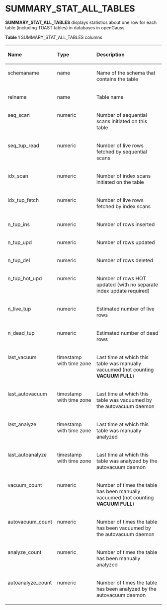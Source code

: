 # SUMMARY\_STAT\_ALL\_TABLES<a name="EN-US_TOPIC_0245374693"></a>

**SUMMARY\_STAT\_ALL\_TABLES**  displays statistics about one row for each table \(including TOAST tables\) in databases in openGauss. 

**Table  1**  SUMMARY\_STAT\_ALL\_TABLES columns

<a name="en-us_topic_0237122589_table94001310104614"></a>
<table><thead align="left"><tr id="en-us_topic_0237122589_row1761211108466"><th class="cellrowborder" valign="top" width="23.05%" id="mcps1.2.4.1.1"><p id="en-us_topic_0237122589_p26121310184610"><a name="en-us_topic_0237122589_p26121310184610"></a><a name="en-us_topic_0237122589_p26121310184610"></a><strong id="b191701774135"><a name="b191701774135"></a><a name="b191701774135"></a>Name</strong></p>
</th>
<th class="cellrowborder" valign="top" width="27.04%" id="mcps1.2.4.1.2"><p id="en-us_topic_0237122589_p13612151019460"><a name="en-us_topic_0237122589_p13612151019460"></a><a name="en-us_topic_0237122589_p13612151019460"></a><strong id="b2867137111319"><a name="b2867137111319"></a><a name="b2867137111319"></a>Type</strong></p>
</th>
<th class="cellrowborder" valign="top" width="49.91%" id="mcps1.2.4.1.3"><p id="en-us_topic_0237122589_p26120107465"><a name="en-us_topic_0237122589_p26120107465"></a><a name="en-us_topic_0237122589_p26120107465"></a><strong id="b887811816133"><a name="b887811816133"></a><a name="b887811816133"></a>Description</strong></p>
</th>
</tr>
</thead>
<tbody><tr id="en-us_topic_0237122589_row961311084618"><td class="cellrowborder" valign="top" width="23.05%" headers="mcps1.2.4.1.1 "><p id="en-us_topic_0237122589_p13613111018467"><a name="en-us_topic_0237122589_p13613111018467"></a><a name="en-us_topic_0237122589_p13613111018467"></a>schemaname</p>
</td>
<td class="cellrowborder" valign="top" width="27.04%" headers="mcps1.2.4.1.2 "><p id="en-us_topic_0237122589_p1761312109467"><a name="en-us_topic_0237122589_p1761312109467"></a><a name="en-us_topic_0237122589_p1761312109467"></a>name</p>
</td>
<td class="cellrowborder" valign="top" width="49.91%" headers="mcps1.2.4.1.3 "><p id="en-us_topic_0237122589_p3613171044616"><a name="en-us_topic_0237122589_p3613171044616"></a><a name="en-us_topic_0237122589_p3613171044616"></a>Name of the schema that contains the table</p>
</td>
</tr>
<tr id="en-us_topic_0237122589_row18613710114613"><td class="cellrowborder" valign="top" width="23.05%" headers="mcps1.2.4.1.1 "><p id="en-us_topic_0237122589_p16131510144615"><a name="en-us_topic_0237122589_p16131510144615"></a><a name="en-us_topic_0237122589_p16131510144615"></a>relname</p>
</td>
<td class="cellrowborder" valign="top" width="27.04%" headers="mcps1.2.4.1.2 "><p id="en-us_topic_0237122589_p196131310144610"><a name="en-us_topic_0237122589_p196131310144610"></a><a name="en-us_topic_0237122589_p196131310144610"></a>name</p>
</td>
<td class="cellrowborder" valign="top" width="49.91%" headers="mcps1.2.4.1.3 "><p id="en-us_topic_0237122589_p8613191064610"><a name="en-us_topic_0237122589_p8613191064610"></a><a name="en-us_topic_0237122589_p8613191064610"></a>Table name</p>
</td>
</tr>
<tr id="en-us_topic_0237122589_row1361391015466"><td class="cellrowborder" valign="top" width="23.05%" headers="mcps1.2.4.1.1 "><p id="en-us_topic_0237122589_p461321014618"><a name="en-us_topic_0237122589_p461321014618"></a><a name="en-us_topic_0237122589_p461321014618"></a>seq_scan</p>
</td>
<td class="cellrowborder" valign="top" width="27.04%" headers="mcps1.2.4.1.2 "><p id="en-us_topic_0237122589_p16141510194612"><a name="en-us_topic_0237122589_p16141510194612"></a><a name="en-us_topic_0237122589_p16141510194612"></a>numeric</p>
</td>
<td class="cellrowborder" valign="top" width="49.91%" headers="mcps1.2.4.1.3 "><p id="en-us_topic_0237122589_p1661419105467"><a name="en-us_topic_0237122589_p1661419105467"></a><a name="en-us_topic_0237122589_p1661419105467"></a>Number of sequential scans initiated on this table</p>
</td>
</tr>
<tr id="en-us_topic_0237122589_row8614110124610"><td class="cellrowborder" valign="top" width="23.05%" headers="mcps1.2.4.1.1 "><p id="en-us_topic_0237122589_p861771013465"><a name="en-us_topic_0237122589_p861771013465"></a><a name="en-us_topic_0237122589_p861771013465"></a>seq_tup_read</p>
</td>
<td class="cellrowborder" valign="top" width="27.04%" headers="mcps1.2.4.1.2 "><p id="en-us_topic_0237122589_p14617171014613"><a name="en-us_topic_0237122589_p14617171014613"></a><a name="en-us_topic_0237122589_p14617171014613"></a>numeric</p>
</td>
<td class="cellrowborder" valign="top" width="49.91%" headers="mcps1.2.4.1.3 "><p id="en-us_topic_0237122589_p13617131064616"><a name="en-us_topic_0237122589_p13617131064616"></a><a name="en-us_topic_0237122589_p13617131064616"></a>Number of live rows fetched by sequential scans</p>
</td>
</tr>
<tr id="en-us_topic_0237122589_row961719108463"><td class="cellrowborder" valign="top" width="23.05%" headers="mcps1.2.4.1.1 "><p id="en-us_topic_0237122589_p1961713108463"><a name="en-us_topic_0237122589_p1961713108463"></a><a name="en-us_topic_0237122589_p1961713108463"></a>idx_scan</p>
</td>
<td class="cellrowborder" valign="top" width="27.04%" headers="mcps1.2.4.1.2 "><p id="en-us_topic_0237122589_p161701010466"><a name="en-us_topic_0237122589_p161701010466"></a><a name="en-us_topic_0237122589_p161701010466"></a>numeric</p>
</td>
<td class="cellrowborder" valign="top" width="49.91%" headers="mcps1.2.4.1.3 "><p id="en-us_topic_0237122589_p161817102469"><a name="en-us_topic_0237122589_p161817102469"></a><a name="en-us_topic_0237122589_p161817102469"></a>Number of index scans initiated on the table</p>
</td>
</tr>
<tr id="en-us_topic_0237122589_row861851013466"><td class="cellrowborder" valign="top" width="23.05%" headers="mcps1.2.4.1.1 "><p id="en-us_topic_0237122589_p4618111084615"><a name="en-us_topic_0237122589_p4618111084615"></a><a name="en-us_topic_0237122589_p4618111084615"></a>idx_tup_fetch</p>
</td>
<td class="cellrowborder" valign="top" width="27.04%" headers="mcps1.2.4.1.2 "><p id="en-us_topic_0237122589_p19618201094611"><a name="en-us_topic_0237122589_p19618201094611"></a><a name="en-us_topic_0237122589_p19618201094611"></a>numeric</p>
</td>
<td class="cellrowborder" valign="top" width="49.91%" headers="mcps1.2.4.1.3 "><p id="en-us_topic_0237122589_p4618161094618"><a name="en-us_topic_0237122589_p4618161094618"></a><a name="en-us_topic_0237122589_p4618161094618"></a>Number of live rows fetched by index scans</p>
</td>
</tr>
<tr id="en-us_topic_0237122589_row261881054617"><td class="cellrowborder" valign="top" width="23.05%" headers="mcps1.2.4.1.1 "><p id="en-us_topic_0237122589_p1361810107461"><a name="en-us_topic_0237122589_p1361810107461"></a><a name="en-us_topic_0237122589_p1361810107461"></a>n_tup_ins</p>
</td>
<td class="cellrowborder" valign="top" width="27.04%" headers="mcps1.2.4.1.2 "><p id="en-us_topic_0237122589_p1261971074618"><a name="en-us_topic_0237122589_p1261971074618"></a><a name="en-us_topic_0237122589_p1261971074618"></a>numeric</p>
</td>
<td class="cellrowborder" valign="top" width="49.91%" headers="mcps1.2.4.1.3 "><p id="en-us_topic_0237122589_p13619610174612"><a name="en-us_topic_0237122589_p13619610174612"></a><a name="en-us_topic_0237122589_p13619610174612"></a>Number of rows inserted</p>
</td>
</tr>
<tr id="en-us_topic_0237122589_row17619181016463"><td class="cellrowborder" valign="top" width="23.05%" headers="mcps1.2.4.1.1 "><p id="en-us_topic_0237122589_p1361911104461"><a name="en-us_topic_0237122589_p1361911104461"></a><a name="en-us_topic_0237122589_p1361911104461"></a>n_tup_upd</p>
</td>
<td class="cellrowborder" valign="top" width="27.04%" headers="mcps1.2.4.1.2 "><p id="en-us_topic_0237122589_p861911018469"><a name="en-us_topic_0237122589_p861911018469"></a><a name="en-us_topic_0237122589_p861911018469"></a>numeric</p>
</td>
<td class="cellrowborder" valign="top" width="49.91%" headers="mcps1.2.4.1.3 "><p id="en-us_topic_0237122589_p5619161004610"><a name="en-us_topic_0237122589_p5619161004610"></a><a name="en-us_topic_0237122589_p5619161004610"></a>Number of rows updated</p>
</td>
</tr>
<tr id="en-us_topic_0237122589_row7619131015468"><td class="cellrowborder" valign="top" width="23.05%" headers="mcps1.2.4.1.1 "><p id="en-us_topic_0237122589_p1961911034614"><a name="en-us_topic_0237122589_p1961911034614"></a><a name="en-us_topic_0237122589_p1961911034614"></a>n_tup_del</p>
</td>
<td class="cellrowborder" valign="top" width="27.04%" headers="mcps1.2.4.1.2 "><p id="en-us_topic_0237122589_p11619141017461"><a name="en-us_topic_0237122589_p11619141017461"></a><a name="en-us_topic_0237122589_p11619141017461"></a>numeric</p>
</td>
<td class="cellrowborder" valign="top" width="49.91%" headers="mcps1.2.4.1.3 "><p id="en-us_topic_0237122589_p136191310174618"><a name="en-us_topic_0237122589_p136191310174618"></a><a name="en-us_topic_0237122589_p136191310174618"></a>Number of rows deleted</p>
</td>
</tr>
<tr id="en-us_topic_0237122589_row5620610144615"><td class="cellrowborder" valign="top" width="23.05%" headers="mcps1.2.4.1.1 "><p id="en-us_topic_0237122589_p166201110144619"><a name="en-us_topic_0237122589_p166201110144619"></a><a name="en-us_topic_0237122589_p166201110144619"></a>n_tup_hot_upd</p>
</td>
<td class="cellrowborder" valign="top" width="27.04%" headers="mcps1.2.4.1.2 "><p id="en-us_topic_0237122589_p1962011010466"><a name="en-us_topic_0237122589_p1962011010466"></a><a name="en-us_topic_0237122589_p1962011010466"></a>numeric</p>
</td>
<td class="cellrowborder" valign="top" width="49.91%" headers="mcps1.2.4.1.3 "><p id="en-us_topic_0237122589_p4620210194611"><a name="en-us_topic_0237122589_p4620210194611"></a><a name="en-us_topic_0237122589_p4620210194611"></a>Number of rows HOT updated (with no separate index update required)</p>
</td>
</tr>
<tr id="en-us_topic_0237122589_row4620410174616"><td class="cellrowborder" valign="top" width="23.05%" headers="mcps1.2.4.1.1 "><p id="en-us_topic_0237122589_p126201010174618"><a name="en-us_topic_0237122589_p126201010174618"></a><a name="en-us_topic_0237122589_p126201010174618"></a>n_live_tup</p>
</td>
<td class="cellrowborder" valign="top" width="27.04%" headers="mcps1.2.4.1.2 "><p id="en-us_topic_0237122589_p262041017462"><a name="en-us_topic_0237122589_p262041017462"></a><a name="en-us_topic_0237122589_p262041017462"></a>numeric</p>
</td>
<td class="cellrowborder" valign="top" width="49.91%" headers="mcps1.2.4.1.3 "><p id="en-us_topic_0237122589_p17620111004614"><a name="en-us_topic_0237122589_p17620111004614"></a><a name="en-us_topic_0237122589_p17620111004614"></a>Estimated number of live rows</p>
</td>
</tr>
<tr id="en-us_topic_0237122589_row6620171020468"><td class="cellrowborder" valign="top" width="23.05%" headers="mcps1.2.4.1.1 "><p id="en-us_topic_0237122589_p17620131016466"><a name="en-us_topic_0237122589_p17620131016466"></a><a name="en-us_topic_0237122589_p17620131016466"></a>n_dead_tup</p>
</td>
<td class="cellrowborder" valign="top" width="27.04%" headers="mcps1.2.4.1.2 "><p id="en-us_topic_0237122589_p20621710144618"><a name="en-us_topic_0237122589_p20621710144618"></a><a name="en-us_topic_0237122589_p20621710144618"></a>numeric</p>
</td>
<td class="cellrowborder" valign="top" width="49.91%" headers="mcps1.2.4.1.3 "><p id="en-us_topic_0237122589_p162121004618"><a name="en-us_topic_0237122589_p162121004618"></a><a name="en-us_topic_0237122589_p162121004618"></a>Estimated number of dead rows</p>
</td>
</tr>
<tr id="en-us_topic_0237122589_row962181015462"><td class="cellrowborder" valign="top" width="23.05%" headers="mcps1.2.4.1.1 "><p id="en-us_topic_0237122589_p1062161024620"><a name="en-us_topic_0237122589_p1062161024620"></a><a name="en-us_topic_0237122589_p1062161024620"></a>last_vacuum</p>
</td>
<td class="cellrowborder" valign="top" width="27.04%" headers="mcps1.2.4.1.2 "><p id="en-us_topic_0237122589_p4621010184618"><a name="en-us_topic_0237122589_p4621010184618"></a><a name="en-us_topic_0237122589_p4621010184618"></a>timestamp with time zone</p>
</td>
<td class="cellrowborder" valign="top" width="49.91%" headers="mcps1.2.4.1.3 "><p id="en-us_topic_0237122589_p1462151012468"><a name="en-us_topic_0237122589_p1462151012468"></a><a name="en-us_topic_0237122589_p1462151012468"></a>Last time at which this table was manually vacuumed (not counting <strong id="b12241122561315"><a name="b12241122561315"></a><a name="b12241122561315"></a>VACUUM FULL</strong>)</p>
</td>
</tr>
<tr id="en-us_topic_0237122589_row17621110134610"><td class="cellrowborder" valign="top" width="23.05%" headers="mcps1.2.4.1.1 "><p id="en-us_topic_0237122589_p14621210134612"><a name="en-us_topic_0237122589_p14621210134612"></a><a name="en-us_topic_0237122589_p14621210134612"></a>last_autovacuum</p>
</td>
<td class="cellrowborder" valign="top" width="27.04%" headers="mcps1.2.4.1.2 "><p id="en-us_topic_0237122589_p862171016461"><a name="en-us_topic_0237122589_p862171016461"></a><a name="en-us_topic_0237122589_p862171016461"></a>timestamp with time zone</p>
</td>
<td class="cellrowborder" valign="top" width="49.91%" headers="mcps1.2.4.1.3 "><p id="en-us_topic_0237122589_p3622710154617"><a name="en-us_topic_0237122589_p3622710154617"></a><a name="en-us_topic_0237122589_p3622710154617"></a>Last time at which this table was vacuumed by the autovacuum daemon</p>
</td>
</tr>
<tr id="en-us_topic_0237122589_row1562261074616"><td class="cellrowborder" valign="top" width="23.05%" headers="mcps1.2.4.1.1 "><p id="en-us_topic_0237122589_p2622101016467"><a name="en-us_topic_0237122589_p2622101016467"></a><a name="en-us_topic_0237122589_p2622101016467"></a>last_analyze</p>
</td>
<td class="cellrowborder" valign="top" width="27.04%" headers="mcps1.2.4.1.2 "><p id="en-us_topic_0237122589_p14622110134611"><a name="en-us_topic_0237122589_p14622110134611"></a><a name="en-us_topic_0237122589_p14622110134611"></a>timestamp with time zone</p>
</td>
<td class="cellrowborder" valign="top" width="49.91%" headers="mcps1.2.4.1.3 "><p id="en-us_topic_0237122589_p136226104468"><a name="en-us_topic_0237122589_p136226104468"></a><a name="en-us_topic_0237122589_p136226104468"></a>Last time at which this table was manually analyzed</p>
</td>
</tr>
<tr id="en-us_topic_0237122589_row1762281064619"><td class="cellrowborder" valign="top" width="23.05%" headers="mcps1.2.4.1.1 "><p id="en-us_topic_0237122589_p196221102469"><a name="en-us_topic_0237122589_p196221102469"></a><a name="en-us_topic_0237122589_p196221102469"></a>last_autoanalyze</p>
</td>
<td class="cellrowborder" valign="top" width="27.04%" headers="mcps1.2.4.1.2 "><p id="en-us_topic_0237122589_p462261012464"><a name="en-us_topic_0237122589_p462261012464"></a><a name="en-us_topic_0237122589_p462261012464"></a>timestamp with time zone</p>
</td>
<td class="cellrowborder" valign="top" width="49.91%" headers="mcps1.2.4.1.3 "><p id="en-us_topic_0237122589_p11622210154618"><a name="en-us_topic_0237122589_p11622210154618"></a><a name="en-us_topic_0237122589_p11622210154618"></a>Last time at which this table was analyzed by the autovacuum daemon</p>
</td>
</tr>
<tr id="en-us_topic_0237122589_row18623151019461"><td class="cellrowborder" valign="top" width="23.05%" headers="mcps1.2.4.1.1 "><p id="en-us_topic_0237122589_p962320108468"><a name="en-us_topic_0237122589_p962320108468"></a><a name="en-us_topic_0237122589_p962320108468"></a>vacuum_count</p>
</td>
<td class="cellrowborder" valign="top" width="27.04%" headers="mcps1.2.4.1.2 "><p id="en-us_topic_0237122589_p8623191015460"><a name="en-us_topic_0237122589_p8623191015460"></a><a name="en-us_topic_0237122589_p8623191015460"></a>numeric</p>
</td>
<td class="cellrowborder" valign="top" width="49.91%" headers="mcps1.2.4.1.3 "><p id="en-us_topic_0237122589_p962391024615"><a name="en-us_topic_0237122589_p962391024615"></a><a name="en-us_topic_0237122589_p962391024615"></a>Number of times the table has been manually vacuumed (not counting <strong id="b0640133111133"><a name="b0640133111133"></a><a name="b0640133111133"></a>VACUUM FULL</strong>)</p>
</td>
</tr>
<tr id="en-us_topic_0237122589_row15623010184615"><td class="cellrowborder" valign="top" width="23.05%" headers="mcps1.2.4.1.1 "><p id="en-us_topic_0237122589_p76235101461"><a name="en-us_topic_0237122589_p76235101461"></a><a name="en-us_topic_0237122589_p76235101461"></a>autovacuum_count</p>
</td>
<td class="cellrowborder" valign="top" width="27.04%" headers="mcps1.2.4.1.2 "><p id="en-us_topic_0237122589_p462331054618"><a name="en-us_topic_0237122589_p462331054618"></a><a name="en-us_topic_0237122589_p462331054618"></a>numeric</p>
</td>
<td class="cellrowborder" valign="top" width="49.91%" headers="mcps1.2.4.1.3 "><p id="en-us_topic_0237122589_p196231410154616"><a name="en-us_topic_0237122589_p196231410154616"></a><a name="en-us_topic_0237122589_p196231410154616"></a>Number of times the table has been vacuumed by the autovacuum daemon</p>
</td>
</tr>
<tr id="en-us_topic_0237122589_row1162391014462"><td class="cellrowborder" valign="top" width="23.05%" headers="mcps1.2.4.1.1 "><p id="en-us_topic_0237122589_p156241410134619"><a name="en-us_topic_0237122589_p156241410134619"></a><a name="en-us_topic_0237122589_p156241410134619"></a>analyze_count</p>
</td>
<td class="cellrowborder" valign="top" width="27.04%" headers="mcps1.2.4.1.2 "><p id="en-us_topic_0237122589_p9624910104617"><a name="en-us_topic_0237122589_p9624910104617"></a><a name="en-us_topic_0237122589_p9624910104617"></a>numeric</p>
</td>
<td class="cellrowborder" valign="top" width="49.91%" headers="mcps1.2.4.1.3 "><p id="en-us_topic_0237122589_p06241110104615"><a name="en-us_topic_0237122589_p06241110104615"></a><a name="en-us_topic_0237122589_p06241110104615"></a>Number of times the table has been manually analyzed</p>
</td>
</tr>
<tr id="en-us_topic_0237122589_row9624310174618"><td class="cellrowborder" valign="top" width="23.05%" headers="mcps1.2.4.1.1 "><p id="en-us_topic_0237122589_p3624161034613"><a name="en-us_topic_0237122589_p3624161034613"></a><a name="en-us_topic_0237122589_p3624161034613"></a>autoanalyze_count</p>
</td>
<td class="cellrowborder" valign="top" width="27.04%" headers="mcps1.2.4.1.2 "><p id="en-us_topic_0237122589_p1262481016466"><a name="en-us_topic_0237122589_p1262481016466"></a><a name="en-us_topic_0237122589_p1262481016466"></a>numeric</p>
</td>
<td class="cellrowborder" valign="top" width="49.91%" headers="mcps1.2.4.1.3 "><p id="en-us_topic_0237122589_p1624171015464"><a name="en-us_topic_0237122589_p1624171015464"></a><a name="en-us_topic_0237122589_p1624171015464"></a>Number of times the table has been analyzed by the autovacuum daemon</p>
</td>
</tr>
</tbody>
</table>

